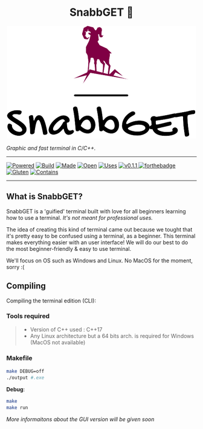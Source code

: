 <h1 align="center">SnabbGET 🐐</h1>

<p align="center">
	<a href="https://snabbget.github.io/">
		<img src="https://github.com/SnabbGET/.github/blob/main/logo_small.png" alt="SnabbGET logo">
	</a>
</p>

*Graphic and fast terminal in C/C++.*

---

[![Powered](https://forthebadge.com/images/badges/powered-by-electricity.svg)](https://forthebadge.com)
[![Build](https://forthebadge.com/images/badges/built-by-developers.svg)](https://forthebadge.com)
[![Made](https://forthebadge.com/images/badges/made-with-c-plus-plus.svg)](https://forthebadge.com)
[![Open](https://forthebadge.com/images/badges/open-source.svg)](https://forthebadge.com)
[![Uses](https://forthebadge.com/images/badges/uses-badges.svg)](https://forthebadge.com)
<a href="src/core/shell.cpp">
	<img title="v0.1.1" height="35" src="https://img.shields.io/badge/Version-0.1.0-9cf?style=for-the-badge" />
</a>
<a href="https://forthebadge.com">
	<img title="forthebadge" height="35" src="https://forthebadge.com/images/badges/works-on-my-machine.svg" />
</a>
[![Gluten](https://forthebadge.com/images/badges/gluten-free.svg)](https://forthebadge.com)
[![Contains](https://user-images.githubusercontent.com/97749743/202749038-e8e5be0e-0253-41ce-a077-364479331bbd.svg)](https://forthebadge.com)

---

## What is SnabbGET?

SnabbGET is a 'guified' terminal built with love for all beginners learning how to use a terminal. _It's not meant for professional uses._

The idea of creating this kind of terminal came out because we tought that it's pretty easy to be confused using a terminal, as a beginner.
This terminal makes everything easier with an user interface! We will do our best to do the most beginner-friendly & easy to use terminal.

We'll focus on OS such as Windows and Linux. No MacOS for the moment, sorry :(

## Compiling

Compiling the terminal edition (CLI):

### Tools required

> * Version of C++ used : C++17
> * Any Linux architecture but a 64 bits arch. is required for Windows (MacOS not available)
<!-- > * `make` (Required only for the first use, we work on that.)

### First use

```sh
make runGui
```-->

### Makefile

```sh
make DEBUG=off
./output #.exe
```

**Debug**:

```sh
make
make run
```

_More informaitons about the GUI version will be given soon_
